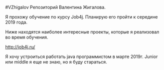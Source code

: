 #VZhigalov Репозиторий Валентина Жигалова.

Я прохожу обучение по курсу Job4j. Планирую его пройти к середине 2019 года.

Ниже находятся наиболее интересные проекты, которые я реализовал во время обучения.

http://job4j.ru/

Я хочу устроиться работать java программистом в марте 2019г.
Junior или middle я еще не знаю, но я буду стараться.

